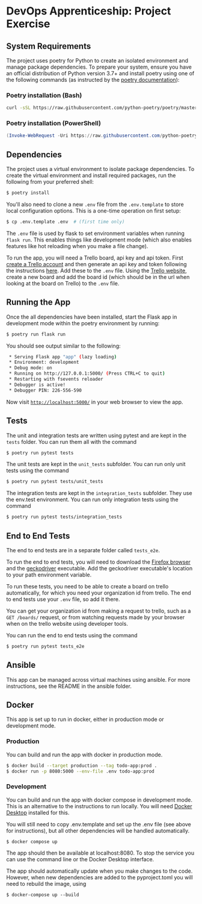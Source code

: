 # DevOps Apprenticeship: Project Exercise

## System Requirements

The project uses poetry for Python to create an isolated environment and manage package dependencies. To prepare your system, ensure you have an official distribution of Python version 3.7+ and install poetry using one of the following commands (as instructed by the [poetry documentation](https://python-poetry.org/docs/#system-requirements)):

### Poetry installation (Bash)

```bash
curl -sSL https://raw.githubusercontent.com/python-poetry/poetry/master/get-poetry.py | python
```

### Poetry installation (PowerShell)

```powershell
(Invoke-WebRequest -Uri https://raw.githubusercontent.com/python-poetry/poetry/master/get-poetry.py -UseBasicParsing).Content | python
```

## Dependencies

The project uses a virtual environment to isolate package dependencies. To create the virtual environment and install required packages, run the following from your preferred shell:

```bash
$ poetry install
```

You'll also need to clone a new `.env` file from the `.env.template` to store local configuration options. This is a one-time operation on first setup:

```bash
$ cp .env.template .env  # (first time only)
```

The `.env` file is used by flask to set environment variables when running `flask run`. This enables things like development mode (which also enables features like hot reloading when you make a file change).

To run the app, you will need a Trello board, api key and api token. First [create a Trello account](https://trello.com/signup) and then generate an api key and token following the instructions [here](https://trello.com/app-key). Add these to the `.env` file. Using the [Trello website](https://trello.com/), create a new board and add the board id (which should be in the url when looking at the board on Trello) to the `.env` file.

## Running the App

Once the all dependencies have been installed, start the Flask app in development mode within the poetry environment by running:
```bash
$ poetry run flask run
```

You should see output similar to the following:
```bash
 * Serving Flask app "app" (lazy loading)
 * Environment: development
 * Debug mode: on
 * Running on http://127.0.0.1:5000/ (Press CTRL+C to quit)
 * Restarting with fsevents reloader
 * Debugger is active!
 * Debugger PIN: 226-556-590
```
Now visit [`http://localhost:5000/`](http://localhost:5000/) in your web browser to view the app.

## Tests

The unit and integration tests are written using pytest and are kept in the `tests` folder. You can run them all with the command
```bash
$ poetry run pytest tests
```

The unit tests are kept in the `unit_tests` subfolder. You can run only unit tests using the command
```bash
$ poetry run pytest tests/unit_tests
```

The integration tests are kept in the `integration_tests` subfolder.
They use the env.test environment.
You can run only integration tests using the command
```bash
$ poetry run pytest tests/integration_tests
```

## End to End Tests

The end to end tests are in a separate folder called `tests_e2e`.

To run the end to end tests, you will need to download the [Firefox browser](https://www.mozilla.org/en-GB/firefox/windows/) and the [geckodriver](https://github.com/mozilla/geckodriver/releases) executable. Add the geckodriver executable's location to your path environment variable.

To run these tests, you need to be able to create a board on trello automatically, for which you need your organization id from trello. The end to end tests use your `.env` file, so add it there.

You can get your organization id from making a request to trello, such as a `GET /boards/` request, or from watching requests made by your browser when on the trello website using developer tools.

You can run the end to end tests using the command
```bash
$ poetry run pytest tests_e2e
```

## Ansible

This app can be managed across virtual machines using ansible. For more instructions, see the README in the ansible folder.

## Docker

This app is set up to run in docker, either in production mode or development mode.

### Production

You can build and run the app with docker in production mode.

```bash
$ docker build --target production --tag todo-app:prod .
$ docker run -p 8080:5000 --env-file .env todo-app:prod
```

### Development

You can build and run the app with docker compose in development mode. This is an alternative to the instructions to run locally. You will need [Docker Desktop](https://www.docker.com/products/docker-desktop/) installed for this.

You will still need to copy .env.template and set up the .env file (see above for instructions), but all other dependencies will be handled automatically. 

```
$ docker compose up
```

The app should then be available at localhost:8080. To stop the service you can use the command line or the Docker Desktop interface.

The app should automatically update when you make changes to the code. However, when new dependencies are added to the pyproject.toml you will need to rebuild the image, using
```
$ docker-compose up --build
```
